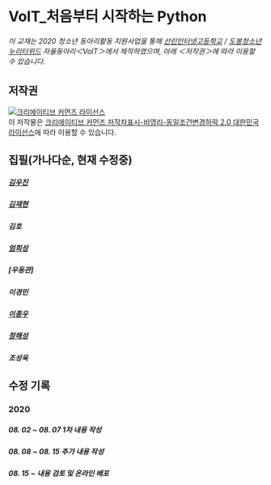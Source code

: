 # VoIT_처음부터 시작하는 Python
###### 이 교재는 2020 청소년 동아리활동 지원사업을 통해 [선린인터넷고등학교](https://sunrint.hs.kr) / [도봉청소년누리터위드](https://withdobong.org) 자율동아리＜VoIT＞에서 제작하였으며, 아래 ＜저작권＞에 따라 이용할 수 있습니다. 

## 저작권

<a rel="license" href="http://creativecommons.org/licenses/by-nc-sa/2.0/kr/"><img alt="크리에이티브 커먼즈 라이선스" style="border-width:0" src="https://i.creativecommons.org/l/by-nc-sa/2.0/kr/88x31.png" /></a><br />이 저작물은 <a rel="license" href="http://creativecommons.org/licenses/by-nc-sa/2.0/kr/">크리에이티브 커먼즈 저작자표시-비영리-동일조건변경허락 2.0 대한민국 라이선스</a>에 따라 이용할 수 있습니다.


## 집필(가나다순, 현재 수정중)

##### [김우진](https://github.com/spstar18)

##### [김재현](https://github.com/rlapo213)

##### 김호

##### [엄희성](https://github.com/HeeSungUm)

##### [우동관]

##### 이경민

##### [이종우](https://github.com/sunrinint) 

##### [정해성](https://github.com/XxCtrlZxX)

##### 조성욱


## 수정 기록

### 2020

##### 08. 02 ~ 08. 07 1차 내용 작성

##### 08. 08 ~ 08. 15 추가 내용 작성

##### 08. 15 ~ 내용 검토 및 온라인 배포

